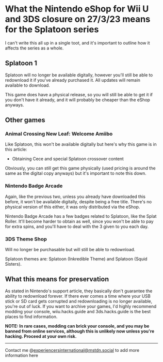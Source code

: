 # What the Nintendo eShop for Wii U and 3DS closure on 27/3/23 means for the Splatoon series

I can't write this all up in a single toot, and it's important to outline how it affects the series as a whole.

## Splatoon 1

Splatoon will no longer be available digitally, however you'll still be able to redownload it if you've already purchased it. All updates will remain available to download.

This game does have a physical release, so you will still be able to get it if you don't have it already, and it will probably be cheaper than the eShop anyways.

## Other games

### Animal Crossing New Leaf: Welcome Amiibo

Like Splatoon, this won't be available digitally but here's why this game is in this article:

- Obtaining Cece and special Splatoon crossover content

Obviously, you can still get this game physically (used pricing is around the same as the digital copy anyways) but it's important to note this down.

### Nintendo Badge Arcade

Again, like the previous two, unless you already have downloaded this before, it won't be available digitally, despite being a free title. There's no physical version of this either, it was only distributed via the eShop.

Nintendo Badge Arcade has a few badges related to Splatoon, like the Splat Roller. It'll become harder to obtain as well, since you won't be able to pay for extra spins, and you'll have to deal with the 3 given to you each day.

### 3DS Theme Shop

Will no longer be purchasable but will still be able to redownload.

Splatoon themes are: Splatoon (Inkredible Theme) and Splatoon (Squid Sisters).

## What this means for preservation

As stated in Nintendo's support article, they basically don't guarantee the ability to redownload forever. If there ever comes a time where your USB stick or SD card gets corrupted and redownloading is no longer available, you're out of luck. If you want to archive your games, I'd highly recommend modding your console, wiiu.hacks.guide and 3ds.hacks.guide is the best places to find information.

**NOTE: In rare cases, modding can brick your console, and you may be banned from online services, although this is unlikely now unless you're hacking. Proceed at your own risk.**

---

Contact me @experiencersinternational@mstdn.social to add more information here
